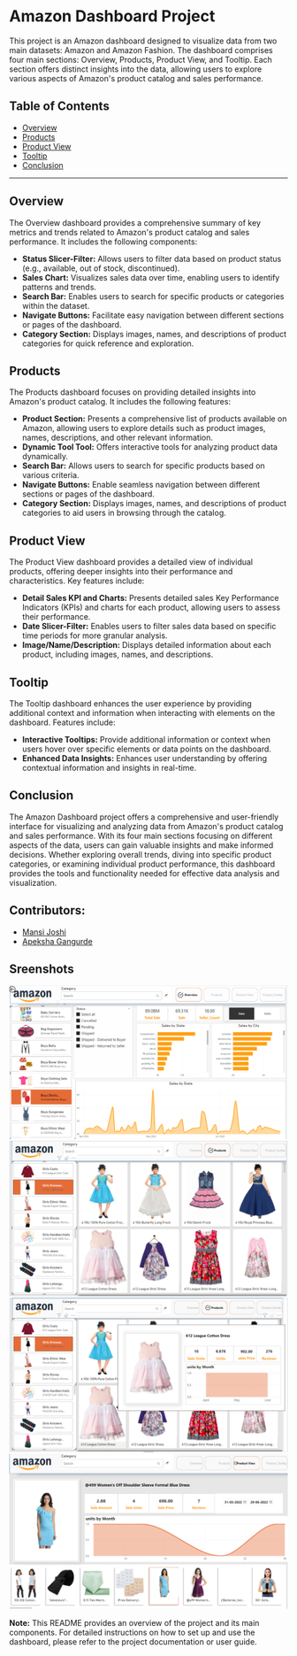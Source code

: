 # Amazon Dashboard Project

This project is an Amazon dashboard designed to visualize data from two main datasets: Amazon and Amazon Fashion. The dashboard comprises four main sections: Overview, Products, Product View, and Tooltip. Each section offers distinct insights into the data, allowing users to explore various aspects of Amazon's product catalog and sales performance.

## Table of Contents

- [Overview](#overview)
- [Products](#products)
- [Product View](#product-view)
- [Tooltip](#tooltip)
- [Conclusion](#conclusion)

---

## Overview

The Overview dashboard provides a comprehensive summary of key metrics and trends related to Amazon's product catalog and sales performance. It includes the following components:

- **Status Slicer-Filter:** Allows users to filter data based on product status (e.g., available, out of stock, discontinued).
- **Sales Chart:** Visualizes sales data over time, enabling users to identify patterns and trends.
- **Search Bar:** Enables users to search for specific products or categories within the dataset.
- **Navigate Buttons:** Facilitate easy navigation between different sections or pages of the dashboard.
- **Category Section:** Displays images, names, and descriptions of product categories for quick reference and exploration.

## Products

The Products dashboard focuses on providing detailed insights into Amazon's product catalog. It includes the following features:

- **Product Section:** Presents a comprehensive list of products available on Amazon, allowing users to explore details such as product images, names, descriptions, and other relevant information.
- **Dynamic Tool Tool:** Offers interactive tools for analyzing product data dynamically.
- **Search Bar:** Allows users to search for specific products based on various criteria.
- **Navigate Buttons:** Enable seamless navigation between different sections or pages of the dashboard.
- **Category Section:** Displays images, names, and descriptions of product categories to aid users in browsing through the catalog.

## Product View

The Product View dashboard provides a detailed view of individual products, offering deeper insights into their performance and characteristics. Key features include:

- **Detail Sales KPI and Charts:** Presents detailed sales Key Performance Indicators (KPIs) and charts for each product, allowing users to assess their performance.
- **Date Slicer-Filter:** Enables users to filter sales data based on specific time periods for more granular analysis.
- **Image/Name/Description:** Displays detailed information about each product, including images, names, and descriptions.

## Tooltip

The Tooltip dashboard enhances the user experience by providing additional context and information when interacting with elements on the dashboard. Features include:

- **Interactive Tooltips:** Provide additional information or context when users hover over specific elements or data points on the dashboard.
- **Enhanced Data Insights:** Enhances user understanding by offering contextual information and insights in real-time.

## Conclusion

The Amazon Dashboard project offers a comprehensive and user-friendly interface for visualizing and analyzing data from Amazon's product catalog and sales performance. With its four main sections focusing on different aspects of the data, users can gain valuable insights and make informed decisions. Whether exploring overall trends, diving into specific product categories, or examining individual product performance, this dashboard provides the tools and functionality needed for effective data analysis and visualization.

## Contributors:
- [Mansi Joshi](https://github.com/mansijosh)
- [Apeksha Gangurde](https://github.com/apekshagangurde)

## Sreenshots
![Visualization Screenshot](Overview.png)
![Visualization Screenshot](Products.png)
![Visualization Screenshot](ProductTooltip.png)
![Visualization Screenshot](ProductView.png)

**Note:** This README provides an overview of the project and its main components. For detailed instructions on how to set up and use the dashboard, please refer to the project documentation or user guide.
